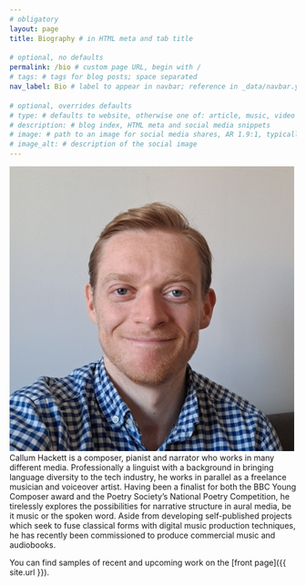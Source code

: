 ```yaml
---
# obligatory
layout: page
title: Biography # in HTML meta and tab title

# optional, no defaults
permalink: /bio # custom page URL, begin with /
# tags: # tags for blog posts; space separated
nav_label: Bio # label to appear in navbar; reference in _data/navbar.yml

# optional, overrides defaults
# type: # defaults to website, otherwise one of: article, music, video
# description: # blog index, HTML meta and social media snippets
# image: # path to an image for social media shares, AR 1.9:1, typically 1200x630 
# image_alt: # description of the social image
---
```

<img class="small-pic" src="assets/images/core/profile_pic.jpg" title="Callum Hackett"/>Callum Hackett is a composer, pianist and narrator who works in many different media. Professionally a linguist with a background in bringing language diversity to the tech industry, he works in parallel as a freelance musician and voiceover artist. Having been a finalist for both the BBC Young Composer award and the Poetry Society’s National Poetry Competition, he tirelessly explores the possibilities for narrative structure in aural media, be it music or the spoken word. Aside from developing self-published projects which seek to fuse classical forms with digital music production techniques, he has recently been commissioned to produce commercial music and audiobooks.

You can find samples of recent and upcoming work on the [front page]({{ site.url }}).
